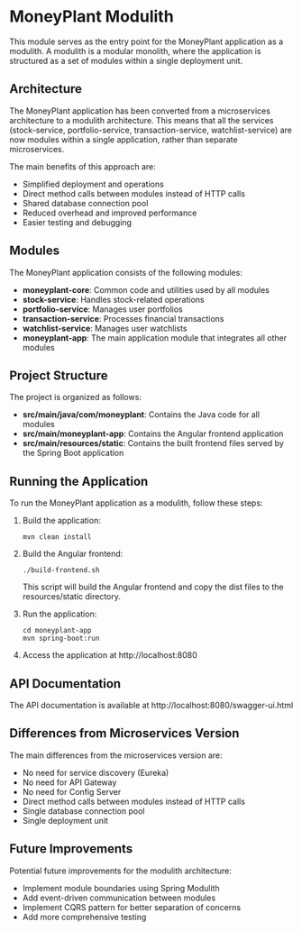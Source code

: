 # MoneyPlant Modulith

This module serves as the entry point for the MoneyPlant application as a modulith. A modulith is a modular monolith, where the application is structured as a set of modules within a single deployment unit.

## Architecture

The MoneyPlant application has been converted from a microservices architecture to a modulith architecture. This means that all the services (stock-service, portfolio-service, transaction-service, watchlist-service) are now modules within a single application, rather than separate microservices.

The main benefits of this approach are:
- Simplified deployment and operations
- Direct method calls between modules instead of HTTP calls
- Shared database connection pool
- Reduced overhead and improved performance
- Easier testing and debugging

## Modules

The MoneyPlant application consists of the following modules:
- **moneyplant-core**: Common code and utilities used by all modules
- **stock-service**: Handles stock-related operations
- **portfolio-service**: Manages user portfolios
- **transaction-service**: Processes financial transactions
- **watchlist-service**: Manages user watchlists
- **moneyplant-app**: The main application module that integrates all other modules

## Project Structure

The project is organized as follows:
- **src/main/java/com/moneyplant**: Contains the Java code for all modules
- **src/main/moneyplant-app**: Contains the Angular frontend application
- **src/main/resources/static**: Contains the built frontend files served by the Spring Boot application

## Running the Application

To run the MoneyPlant application as a modulith, follow these steps:

1. Build the application:
   ```
   mvn clean install
   ```

2. Build the Angular frontend:
   ```
   ./build-frontend.sh
   ```
   This script will build the Angular frontend and copy the dist files to the resources/static directory.

3. Run the application:
   ```
   cd moneyplant-app
   mvn spring-boot:run
   ```

4. Access the application at http://localhost:8080

## API Documentation

The API documentation is available at http://localhost:8080/swagger-ui.html

## Differences from Microservices Version

The main differences from the microservices version are:
- No need for service discovery (Eureka)
- No need for API Gateway
- No need for Config Server
- Direct method calls between modules instead of HTTP calls
- Single database connection pool
- Single deployment unit

## Future Improvements

Potential future improvements for the modulith architecture:
- Implement module boundaries using Spring Modulith
- Add event-driven communication between modules
- Implement CQRS pattern for better separation of concerns
- Add more comprehensive testing
